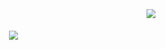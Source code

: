 <img align="right" src="https://visitor-badge.laobi.icu/badge?page_id=krauzerl.krauzerl" />
<h1 align="center">
    <img src="https://readme-typing-svg.herokuapp.com/?font=Georgia&size=35&center=true&vCenter=true&width=500&height=70&duration=4000&lines=Hi+There!;" />
</h1>

